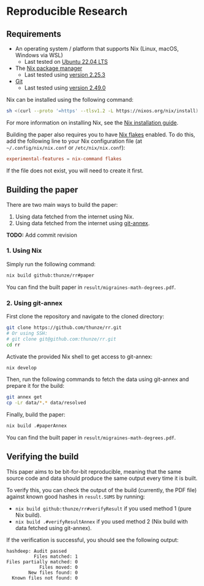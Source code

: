 # Reproducible Research

## Requirements

- An operating system / platform that supports Nix (Linux, macOS, Windows via WSL)
  - Last tested on [Ubuntu 22.04 LTS](https://releases.ubuntu.com/jammy/)
- The [Nix package manager](https://nixos.org/download/)
  - Last tested using [version 2.25.3](https://releases.nixos.org/?prefix=nix/nix-2.25.3/)
- [Git](https://git-scm.com/)
  - Last tested using [version 2.49.0](https://mirrors.edge.kernel.org/pub/software/scm/git/)

Nix can be installed using the following command:

```sh
sh <(curl --proto '=https' --tlsv1.2 -L https://nixos.org/nix/install)
```

For more information on installing Nix, see the [Nix installation guide](https://nix.dev/manual/nix/stable/quick-start).

Building the paper also requires you to have [Nix flakes](https://nixos.wiki/wiki/Flakes) enabled. To do this, add the following line to your Nix configuration file (at `~/.config/nix/nix.conf` or `/etc/nix/nix.conf`):

```conf
experimental-features = nix-command flakes
```

If the file does not exist, you will need to create it first.

## Building the paper

There are two main ways to build the paper:

1. Using data fetched from the internet using Nix.
2. Using data fetched from the internet using [git-annex](https://git-annex.branchable.com/).

**TODO:** Add commit revision

### 1. Using Nix

Simply run the following command:

```sh
nix build github:thunze/rr#paper
```

You can find the built paper in `result/migraines-math-degrees.pdf`.

### 2. Using git-annex

First clone the repository and navigate to the cloned directory:

```sh
git clone https://github.com/thunze/rr.git
# Or using SSH:
# git clone git@github.com:thunze/rr.git
cd rr
```

Activate the provided Nix shell to get access to git-annex:

```sh
nix develop
```

Then, run the following commands to fetch the data using git-annex and prepare it for the build:

```sh
git annex get
cp -Lr data/*.* data/resolved
```

Finally, build the paper:

```sh
nix build .#paperAnnex
```

You can find the built paper in `result/migraines-math-degrees.pdf`.

## Verifying the build

This paper aims to be bit-for-bit reproducible, meaning that the same source code and data should produce the same output every time it is built.

To verify this, you can check the output of the build (currently, the PDF file) against known good hashes in `result.SUMS` by running:

- `nix build github:thunze/rr#verifyResult` if you used method 1 (pure Nix build).
- `nix build .#verifyResultAnnex` if you used method 2 (Nix build with data fetched using git-annex).

If the verification is successful, you should see the following output:

```
hashdeep: Audit passed
          Files matched: 1
Files partially matched: 0
            Files moved: 0
        New files found: 0
  Known files not found: 0
```

